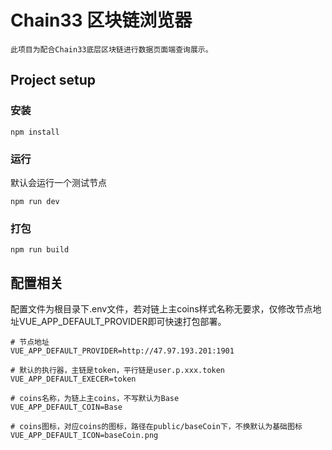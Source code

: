 # Chain33 区块链浏览器
    此项目为配合Chain33底层区块链进行数据页面端查询展示。


## Project setup

### 安装
```
npm install
```

### 运行
默认会运行一个测试节点
```
npm run dev
```

### 打包
```
npm run build
```

## 配置相关

配置文件为根目录下.env文件，若对链上主coins样式名称无要求，仅修改节点地址VUE_APP_DEFAULT_PROVIDER即可快速打包部署。

```
# 节点地址
VUE_APP_DEFAULT_PROVIDER=http://47.97.193.201:1901

# 默认的执行器，主链是token，平行链是user.p.xxx.token
VUE_APP_DEFAULT_EXECER=token

# coins名称，为链上主coins，不写默认为Base
VUE_APP_DEFAULT_COIN=Base

# coins图标，对应coins的图标，路径在public/baseCoin下，不换默认为基础图标
VUE_APP_DEFAULT_ICON=baseCoin.png
```